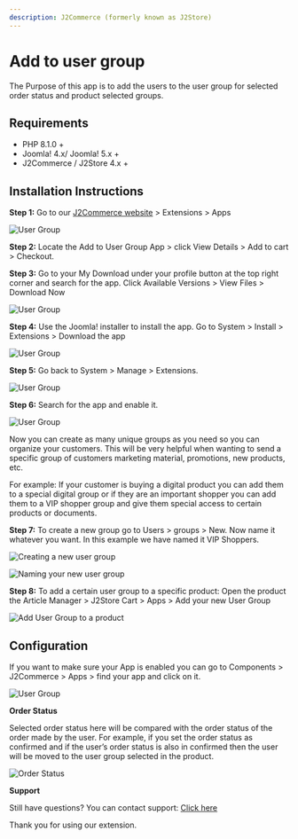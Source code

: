 ```yaml
---
description: J2Commerce (formerly known as J2Store)
---
```


# Add to user group

The Purpose of this app is to add the users to the user group for selected order status and product selected groups.

## Requirements

- PHP 8.1.0 +
- Joomla! 4.x/ Joomla! 5.x +
- J2Commerce / J2Store 4.x +

## Installation Instructions

**Step 1:** Go to our [J2Commerce website](https://www.j2commerce.com/) > Extensions > Apps

![User Group](../../assets/user-group-1.webp)

**Step 2:** Locate the Add to User Group App > click View Details > Add to cart > Checkout.&#x20;

**Step 3:** Go to your My Download under your profile button at the top right corner and search for the app. Click Available Versions > View Files > Download Now

![User Group](../../assets/user-group-2.webp)

**Step 4:** Use the Joomla! installer to install the app. Go to System > Install > Extensions > Download the app

![User Group](<../../assets/user-group-3 (10).webp>)

**Step 5:** Go back to System > Manage > Extensions. &#x20;

![User Group](<../../assets/user-group-5 (10).webp>)

**Step 6:** Search for the app and enable it.

![User Group](../../assets/user-group-4.webp)

Now you can create as many unique groups as you need so you can organize your customers.  This will be very helpful when wanting to send a specific group of customers marketing material, promotions, new products, etc.&#x20;

For example: If your customer is buying a digital product you can add them to a special digital group or if they are an important shopper you can add them to a VIP shopper group and give them special access to certain products or documents.

**Step 7:** To create a new group go to Users > groups > New. Now name it whatever you want. In this example we have named it VIP Shoppers.&#x20;

![Creating a new user group](../../assets/user-group-6.webp)

![Naming your new user group](../../assets/user-group-7.webp)

**Step 8:** To add a certain user group to a specific product: Open the product the Article Manager > J2Store Cart > Apps > Add your new User Group

![Add User Group to a product](../../assets/user-group-8.webp)

## Configuration

If you want to make sure your App is enabled you can go to Components > J2Commerce > Apps > find your app and click on it.

![User Group](<../../assets/user-group-9 (1).webp>)

**Order Status**

Selected order status here will be compared with the order status of the order made by the user. For example, if you set the order status as confirmed and if the user’s order status is also in confirmed then the user will be moved to the user group selected in the product.

![Order Status](<../../assets/user-group-10 (1).webp>)

**Support**

Still have questions? You can contact support: [Click here](https://www.j2commerce.com/support)

Thank you for using our extension.
